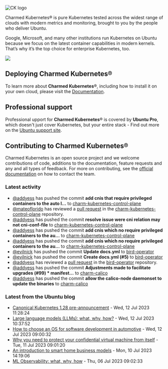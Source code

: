 ![CK logo](https://assets.ubuntu.com/v1/451d4cf4-Charmed+Kubernetes_RGB_onWhite_2022.svg)

Charmed Kubernetes® is pure Kubernetes tested across the widest range of clouds with modern metrics and monitoring, brought to you by the people who deliver Ubuntu.

Google, Microsoft, and many other institutions run Kubernetes on Ubuntu because we focus on the latest container capabilities in modern kernels. That’s why it’s the top choice for enterprise Kubernetes, too.

![](https://assets.ubuntu.com/v1/843c77b6-juju-at-a-glace.svg)

## Deploying Charmed Kubernetes®

To learn more about **Charmed Kubernetes**®, including how to install it on your own cloud, please visit the [Documentation][docs].

## Professional support

Professional upport for **Charmed Kubernetes**® is covered by **Ubuntu Pro**, which doesn't just cover Kubernetes, but your entire stack - Find out more on the [Ubuntu support site](https://ubuntu.com/support).

## Contributing to Charmed Kubernetes®

Charmed Kubernetes is an open source project and we welcome contributions of code, additions to the documentation, feature requests and any and all types of feedback. For more on contributing, see the [official documentation][get-in-touch] on how to contact the team.

<!-- LINKS -->
[docs]: https://ubuntu.com/kubernetes/docs
[get-in-touch]: https://ubuntu.com/kubernetes/docs/get-in-touch

### Latest activity

<!-- activity starts -->
 - [@addyess](https://github.com/addyess) has pushed the commit **add cnis that require privileged containers to the auto l...** to [charm-kubernetes-control-plane](https://github.com/charmed-kubernetes/charm-kubernetes-control-plane)
 - [@mateoflorido](https://github.com/mateoflorido) has reviewed a [pull request](https://github.com/charmed-kubernetes/charm-kubernetes-control-plane/pull/291) in the [charm-kubernetes-control-plane](https://github.com/charmed-kubernetes/charm-kubernetes-control-plane) repository.
 - [@addyess](https://github.com/addyess) has pushed the commit **resolve issue were cni relation may not cni-conf-file** to [charm-kubernetes-control-plane](https://github.com/charmed-kubernetes/charm-kubernetes-control-plane)
 - [@addyess](https://github.com/addyess) has pushed the commit **add cnis which no require privileged containers to the au...** to [charm-kubernetes-control-plane](https://github.com/charmed-kubernetes/charm-kubernetes-control-plane)
 - [@addyess](https://github.com/addyess) has pushed the commit **add cnis which no require privileged containers to the au...** to [charm-kubernetes-control-plane](https://github.com/charmed-kubernetes/charm-kubernetes-control-plane)
 - [@evilnick](https://github.com/evilnick) has pushed the commit **Update docs.yml** to [bird-operator](https://github.com/charmed-kubernetes/bird-operator)
 - [@evilnick](https://github.com/evilnick) has pushed the commit **Create docs.yml (#5)** to [bird-operator](https://github.com/charmed-kubernetes/bird-operator)
 - [@addyess](https://github.com/addyess) has reviewed a [pull request](https://github.com/charmed-kubernetes/bird-operator/pull/5) in the [bird-operator](https://github.com/charmed-kubernetes/bird-operator) repository.
 - [@addyess](https://github.com/addyess) has pushed the commit **Adjustments made to facilitate upgrades (#99)  * manifest...** to [charm-calico](https://github.com/charmed-kubernetes/charm-calico)
 - [@addyess](https://github.com/addyess) has pushed the commit **allow the calico-node daemonset to update the binaries** to [charm-calico](https://github.com/charmed-kubernetes/charm-calico)
<!-- activity ends -->

<!-- roadmap starts -->

<!-- roadmap ends -->

### Latest from the Ubuntu blog

<!-- blog starts -->
* [Canonical Kubernetes 1.28 pre-announcement](https://ubuntu.com//blog/canonical-kubernetes-1-28-pre-announcement) - Wed, 12 Jul 2023 11:28:24 
* [Large language models (LLMs): what, why, how?](https://ubuntu.com//blog/what-are-large-language-models-llms) - Wed, 12 Jul 2023 10:37:52 
* [How to choose an OS for software development in automotive](https://ubuntu.com//blog/how-to-choose-an-os-for-software-development-in-automotive) - Wed, 12 Jul 2023 09:00:32 
* [Why you need to protect your confidential virtual machine from itself](https://ubuntu.com//blog/why-you-need-to-protect-your-confidential-virtual-machine-from-itself) - Tue, 11 Jul 2023 09:01:20 
* [An introduction to smart home business models](https://ubuntu.com//blog/an-introduction-to-smart-home-business-models) - Mon, 10 Jul 2023 14:19:06 
* [ML Observability: what, why, how](https://ubuntu.com//blog/ml-observability) - Thu, 06 Jul 2023 09:02:33 
<!-- blog ends -->
